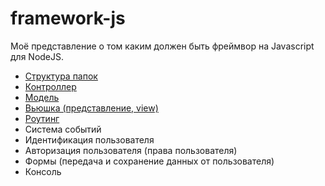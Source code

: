 framework-js
============

Моё представление о том каким должен быть фреймвор на Javascript для NodeJS.

- [Структура папок](doc/folder-structure.md)
- [Контроллер](doc/controller.md)
- [Модель](doc/model.md)
- [Вьюшка (представление, view)](doc/view.md)
- [Роутинг](doc/route.md)
- Система событий
- Идентификация пользователя
- Авторизация пользователя (права пользователя)
- Формы (передача и сохранение данных от пользователя)
- Консоль
